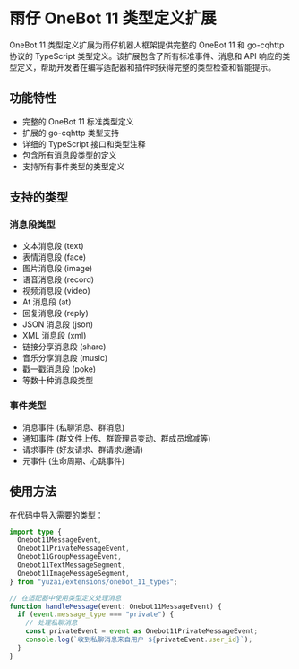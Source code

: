 # 雨仔 OneBot 11 类型定义扩展

OneBot 11 类型定义扩展为雨仔机器人框架提供完整的 OneBot 11 和 go-cqhttp 协议的 TypeScript 类型定义。该扩展包含了所有标准事件、消息和 API 响应的类型定义，帮助开发者在编写适配器和插件时获得完整的类型检查和智能提示。

## 功能特性

- 完整的 OneBot 11 标准类型定义
- 扩展的 go-cqhttp 类型支持
- 详细的 TypeScript 接口和类型注释
- 包含所有消息段类型的定义
- 支持所有事件类型的类型定义

## 支持的类型

### 消息段类型

- 文本消息段 (text)
- 表情消息段 (face)
- 图片消息段 (image)
- 语音消息段 (record)
- 视频消息段 (video)
- At 消息段 (at)
- 回复消息段 (reply)
- JSON 消息段 (json)
- XML 消息段 (xml)
- 链接分享消息段 (share)
- 音乐分享消息段 (music)
- 戳一戳消息段 (poke)
- 等数十种消息段类型

### 事件类型

- 消息事件 (私聊消息、群消息)
- 通知事件 (群文件上传、群管理员变动、群成员增减等)
- 请求事件 (好友请求、群请求/邀请)
- 元事件 (生命周期、心跳事件)

## 使用方法

在代码中导入需要的类型：

```typescript
import type {
  Onebot11MessageEvent,
  Onebot11PrivateMessageEvent,
  Onebot11GroupMessageEvent,
  Onebot11TextMessageSegment,
  Onebot11ImageMessageSegment,
} from "yuzai/extensions/onebot_11_types";

// 在适配器中使用类型定义处理消息
function handleMessage(event: Onebot11MessageEvent) {
  if (event.message_type === "private") {
    // 处理私聊消息
    const privateEvent = event as Onebot11PrivateMessageEvent;
    console.log(`收到私聊消息来自用户 ${privateEvent.user_id}`);
  }
}
```
